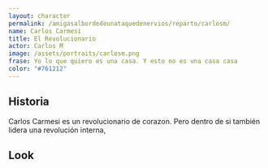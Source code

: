 ```yaml
---
layout: character
permalink: /amigasalbordedeunataquedenervios/reparto/carlosm/
name: Carlos Carmesí
title: El Revolucionario
actor: Carlos M
image: /assets/portraits/carlosm.png
frase: Yo lo que quiero es una casa. Y esto no es una casa casa
color: "#761212"
---
```


## Historia

Carlos Carmesi es un revolucionario de corazon. Pero dentro de si también lidera una revolución interna,

## Look

